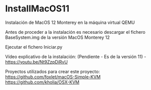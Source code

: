 # InstallMacOS11
Instalación de MacOS 12 Monterey en la máquina virtual QEMU

Antes de proceder a la instalación es necesario descargar el fichero BaseSystem.img de la versión MacOS Monterey 12

Ejecutar el fichero Iniciar.py

Vídeo explicativo de la instalación: (Pendiente - Es de la versión 11) - https://youtu.be/Nt9ZzpDiRvU

Proyectos utilizados para crear este proyecto:
https://github.com/foxlet/macOS-Simple-KVM
https://github.com/kholia/OSX-KVM
